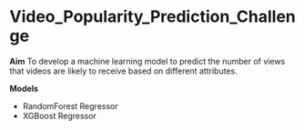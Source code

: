 # Video_Popularity_Prediction_Challenge #

**Aim** To develop a machine learning model to predict the number of views that videos are likely to receive based on different attributes.

**Models**

* RandomForest Regressor
* XGBoost Regressor


